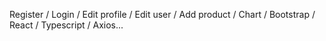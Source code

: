 Register / Login / Edit profile / Edit user / Add product / Chart / Bootstrap / React / Typescript / Axios...
